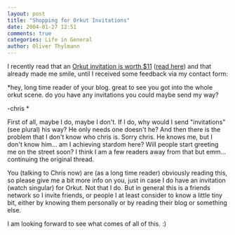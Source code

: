 ```yaml
---
layout: post
title: "Shopping for Orkut Invitations"
date: 2004-01-27 12:51
comments: true
categories: Life in General
author: Oliver Thylmann
---
```



I recently read that an [Orkut invitation is worth $11](http://cgi.ebay.com/ws/eBayISAPI.dll?ViewItem&amp;item=2982373148) ([read here](http://battellemedia.com/archives/000267.php)) and that already made me smile, until I received some feedback via my contact form:

*hey, long time reader of your blog. great to see you got into the whole orkut scene. do you have any invitations you could maybe send my way?

-chris
*

First of all, maybe I do, maybe I don't. If I do, why would I send &quot;invitations&quot; (see plural) his way? He only needs one doesn't he? And then there is the problem that I don't know who chris is. Sorry chris. He knows me, but I don't know him... am I achieving stardom here? Will people start greeting me on the street soon? I think I am a few readers away from that but emm... continuing the original thread.

You (talking to Chris now) are (as a long time reader) obviously reading this, so please give me a bit more info on you, just in case I do have an invitation (watch singular) for Orkut. Not that I do. But in general this is a friends network so I invite friends, or people I at least consider to know a little tiny bit, either by knowing them personally or by reading their blog or something else. 

I am looking forward to see what comes of all of this. :)

